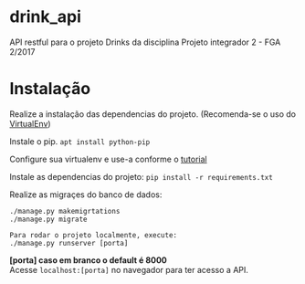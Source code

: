 # drink_api
API restful para o projeto Drinks da disciplina Projeto integrador 2 - FGA 2/2017

# Instalação
Realize a instalação das dependencias do projeto. (Recomenda-se o uso do [VirtualEnv](http://levipy.com/virtualenv-and-virtualenvwrapper-tutorial/)) 

Instale o pip.
```apt install python-pip```

Configure sua virtualenv e use-a conforme o [tutorial](http://levipy.com/virtualenv-and-virtualenvwrapper-tutorial/)

Instale as dependencias do projeto:
`pip install -r requirements.txt`


Realize as migraçes do banco de dados: 
```
./manage.py makemigrtations
./manage.py migrate 

Para rodar o projeto localmente, execute:
./manage.py runserver [porta] 
```
**[porta] caso em branco o default é 8000** <br />
Acesse `localhost:[porta]` no navegador para ter acesso a API. 
